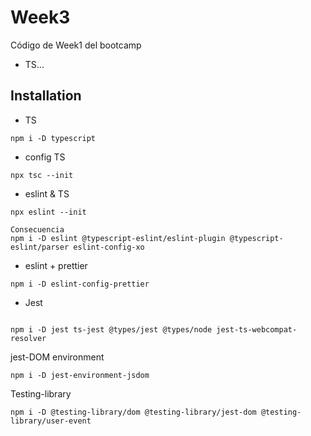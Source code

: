# Week3

Código de Week1 del bootcamp

- TS...

## Installation

- TS

```shell
npm i -D typescript
```

- config TS

```shell
npx tsc --init
```

- eslint & TS

```shell
npx eslint --init

Consecuencia
npm i -D eslint @typescript-eslint/eslint-plugin @typescript-eslint/parser eslint-config-xo
```

- eslint + prettier

```shell
npm i -D eslint-config-prettier
```

- Jest

```shell

npm i -D jest ts-jest @types/jest @types/node jest-ts-webcompat-resolver

```

jest-DOM environment

```shell
npm i -D jest-environment-jsdom 
```

Testing-library

```shell
npm i -D @testing-library/dom @testing-library/jest-dom @testing-library/user-event
```
